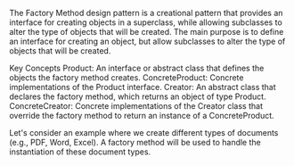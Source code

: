 The Factory Method design pattern is a creational pattern that provides an interface for creating objects in a superclass, while allowing subclasses to alter the type of objects that will be created. The main purpose is to define an interface for creating an object, but allow subclasses to alter the type of objects that will be created.

Key Concepts
Product: An interface or abstract class that defines the objects the factory method creates.
ConcreteProduct: Concrete implementations of the Product interface.
Creator: An abstract class that declares the factory method, which returns an object of type Product.
ConcreteCreator: Concrete implementations of the Creator class that override the factory method to return an instance of a ConcreteProduct.

Let's consider an example where we create different types of documents (e.g., PDF, Word, Excel). A factory method will be used to handle the instantiation of these document types.

